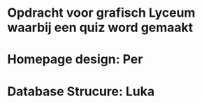 # Opdracht voor grafisch Lyceum waarbij een quiz word gemaakt

# Homepage design: Per

# Database Strucure: Luka
